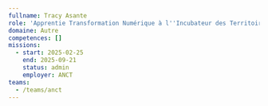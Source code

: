 ```yaml
---
fullname: Tracy Asante
role: 'Apprentie Transformation Numérique à l''Incubateur des Territoires '
domaine: Autre
competences: []
missions:
  - start: 2025-02-25
    end: 2025-09-21
    status: admin
    employer: ANCT
teams:
  - /teams/anct
---
```

